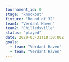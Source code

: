 ```yaml
---
tournament_id: 0
stage: "knockout"
fixture: "Round of 32"
team1: "Verdant Haven"
team2: "Chilledsville"
status: "played"
date: 2020-03-31T18:30:00Z
goals:
  - team: "Verdant Haven"
  - team: "Verdant Haven"
---
```

